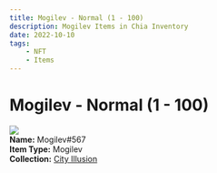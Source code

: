 ```yaml
---
title: Mogilev - Normal (1 - 100)
description: Mogilev Items in Chia Inventory
date: 2022-10-10
tags:
    - NFT
    - Items
---
```


# Mogilev - Normal (1 - 100)
<div class="item_thumbnail">
<img loading="lazy" src="https://ksurnyik7v6cbjjwlffhfhxdgfao4dyhxcwq2vlaq3uxsebpr4.arweave.net/VKkW4Qr9fCClNll-Kcp7jMUDuDwe4rQ1VYIbpeRAvj4"><br/>
<div><strong>Name:</strong> Mogilev#567</div>
<div><strong>Item Type:</strong> Mogilev</div>
<div><strong>Collection:</strong> <a href="https://www.spacescan.io/xch/nft/collection/col1lend2dcn558km4wcwta4xnkfv3xpcmlp9kyt0m909emvfxechlyqdl5ndg">City Illusion</a></div>
</div>

